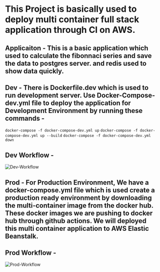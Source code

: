 # This Project is basically used to deploy multi container full stack application through CI on AWS.

## Applicaiton - This is a basic application which used to calculate the fibonnaci series and save the data to postgres server. and redis used to show data quickly.
## Dev - There is Dockerfile.dev which is used to run development server. Use Docker-Compose-dev.yml file to deploy the application for Development Environment by running these commands -
`docker-compose -f docker-compose-dev.yml up`
`docker-compose -f docker-compose-dev.yml up --build`
`docker-compose -f docker-compose-dev.yml down`

## Dev Workflow - 
![Dev-Workflow](https://github.com/nirdeshkumar02/docker-advanaced-app-multi-container/blob/master/Dev.png)

## Prod - For Production Environment, We have a docker-compose.yml file which is used create a production ready environment by downloading the multi-container image from the docker hub. These docker images we are pushing to docker hub through github actions. We will deployed this multi container application to AWS Elastic Beanstalk.

## Prod Workflow - 
![Prod-Workflow](https://github.com/nirdeshkumar02/docker-advanaced-app-multi-container/blob/master/prod.png)

